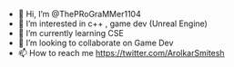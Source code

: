 - 👋 Hi, I’m @ThePRoGraMMer1104
- 👀 I’m interested in c++ , game dev (Unreal Engine)
- 🌱 I’m currently learning CSE
- 💞️ I’m looking to collaborate on Game Dev
- 📫 How to reach me https://twitter.com/ArolkarSmitesh

<!---
ThePRoGraMMer1104/ThePRoGraMMer1104 is a ✨ special ✨ repository because its `README.md` (this file) appears on your GitHub profile.
You can click the Preview link to take a look at your changes.
--->
